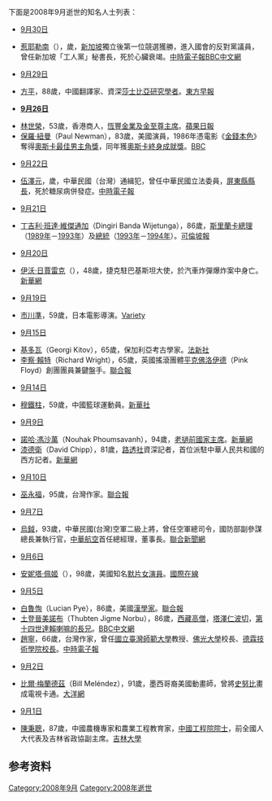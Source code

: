 下面是2008年9月逝世的知名人士列表：

  - [9月30日](../Page/9月30日.md "wikilink")

<!-- end list -->

  - [惹耶勒南](https://zh.wikipedia.org/wiki/惹耶勒南 "wikilink")（），歲，[新加坡](../Page/新加坡.md "wikilink")獨立後第一位競選獲勝，進入國會的反對黨議員，曾任新加坡「工人黨」秘書長，死於心臟衰竭。[中時電子報](https://web.archive.org/web/20081004215551/http://news.chinatimes.com/2007Cti/2007Cti-News/2007Cti-News-Content/0%2C4521%2C110504%20112008100100335%2C00.html)[BBC中文網](http://news.bbc.co.uk/chinese/trad/hi/newsid_7640000/newsid_7644100/7644103.stm)

<!-- end list -->

  - [9月29日](../Page/9月29日.md "wikilink")

<!-- end list -->

  - [方平](https://zh.wikipedia.org/wiki/方平_\(翻譯家\) "wikilink")，88歲，中國翻譯家、資深[莎士比亞研究學者](https://zh.wikipedia.org/wiki/莎士比亞 "wikilink")。[東方早報](http://book.hexun.com/2008-10-07/109535971.html)

<!-- end list -->

  - **[9月26日](../Page/9月26日.md "wikilink")**

<!-- end list -->

  - [林世榮](../Page/林世榮_\(商人\).md "wikilink")，53歲，香港商人，[恆豐金業及金至尊主席](https://zh.wikipedia.org/wiki/恆豐金業 "wikilink")。[蘋果日報](https://web.archive.org/web/20080929012338/http://www1.appledaily.atnext.com/template/apple/art_main.cfm?iss_id=20080927&sec_id=4104&subsec_id=11866&art_id=11655946)
  - [保羅·紐曼](../Page/保羅·紐曼.md "wikilink")（Paul Newman），83歲，美國演員，1986年憑電影《[金錢本色](../Page/金錢本色.md "wikilink")》奪得[奧斯卡最佳男主角獎](https://zh.wikipedia.org/wiki/奧斯卡最佳男主角獎 "wikilink")，同年獲[奧斯卡終身成就獎](https://zh.wikipedia.org/wiki/奧斯卡終身成就獎 "wikilink")。[BBC](http://news.bbc.co.uk/2/hi/entertainment/7639614.stm)

<!-- end list -->

  - [9月22日](../Page/9月22日.md "wikilink")

<!-- end list -->

  - [伍澤元](../Page/伍澤元.md "wikilink")，歲，中華民國（台灣）通緝犯，曾任中華民國立法委員，[屏東縣縣長](../Page/屏東縣縣長.md "wikilink")，死於糖尿病併發症。[中時電子報](https://web.archive.org/web/20081202085618/http://news.chinatimes.com/2007Cti/2007Cti-Focus/2007Cti-Focus-Content/0,4518,9709250071+97092505+0+090303+0,00.html)

<!-- end list -->

  - [9月21日](../Page/9月21日.md "wikilink")

<!-- end list -->

  - [丁吉利·班達·維傑通加](https://zh.wikipedia.org/wiki/丁吉利·班達·維傑通加 "wikilink")（Dingiri Banda Wijetunga），86歲，[斯里蘭卡總理](https://zh.wikipedia.org/wiki/斯里蘭卡總理 "wikilink")（[1989年](../Page/1989年.md "wikilink")－[1993年](../Page/1993年.md "wikilink")）及[總統](https://zh.wikipedia.org/wiki/斯里蘭卡總統 "wikilink")（[1993年](../Page/1993年.md "wikilink")－[1994年](../Page/1994年.md "wikilink")）。[可倫坡報](http://www.colombopage.com/archive_08/September2154459KA.html)

<!-- end list -->

  - [9月20日](../Page/9月20日.md "wikilink")

<!-- end list -->

  - [伊沃·日賈雷克](https://zh.wikipedia.org/wiki/伊沃·日賈雷克 "wikilink")（），48歲，捷克駐巴基斯坦大使，於汽車炸彈爆炸案中身亡。[新華網](http://news.xinhuanet.com/newscenter/2008-09/21/content_10087614.htm)

<!-- end list -->

  - [9月19日](../Page/9月19日.md "wikilink")

<!-- end list -->

  - [市川準](../Page/市川準.md "wikilink")，59歲，日本電影導演。[Variety](http://www.variety.com/article/VR1117992497.html?categoryid=25&cs=1)

<!-- end list -->

  - [9月15日](../Page/9月15日.md "wikilink")

<!-- end list -->

  - [基多瓦](https://zh.wikipedia.org/wiki/基多瓦 "wikilink")（Georgi Kitov），65歲，保加利亞考古學家。[法新社](https://web.archive.org/web/20080919212635/http://hk.news.yahoo.com/article/080915/8/87ws.html)
  - [李察·賴特](https://zh.wikipedia.org/wiki/李察·賴特 "wikilink")（Richard Wright），65歲，英國搖滾團體[平克佛洛伊德](https://zh.wikipedia.org/wiki/平克佛洛伊德 "wikilink")（Pink Floyd）創團團員兼鍵盤手。[聯合報](http://udn.com/NEWS/WORLD/WOR4/4520779.shtml)

<!-- end list -->

  - [9月14日](../Page/9月14日.md "wikilink")

<!-- end list -->

  - [穆鐵柱](https://zh.wikipedia.org/wiki/穆鐵柱 "wikilink")，59歲，中國籃球運動員。[新華社](http://news.xinhuanet.com/photo/2008-09/14/content_9997317.htm)

<!-- end list -->

  - [9月9日](../Page/9月9日.md "wikilink")

<!-- end list -->

  - [諾哈·馮沙萬](https://zh.wikipedia.org/wiki/諾哈·馮沙萬 "wikilink")（Nouhak Phoumsavanh），94歲，[老撾前國家主席](https://zh.wikipedia.org/wiki/老撾 "wikilink")。[新華網](http://news.xinhuanet.com/world/2008-09/11/content_9925254.htm)
  - [漆德衛](https://zh.wikipedia.org/wiki/漆德衛 "wikilink")（David Chipp），81歲，[路透社](../Page/路透社.md "wikilink")資深記者，首位派駐中華人民共和國的西方記者。[新華網](http://news.xinhuanet.com/world/2008-09/18/content_10070494.htm)

<!-- end list -->

  - [9月10日](../Page/9月10日.md "wikilink")

<!-- end list -->

  - [巫永福](../Page/巫永福.md "wikilink")，95歲，台灣作家。[聯合報](http://udn.com/NEWS/READING/X5/4553314.shtml)

<!-- end list -->

  - [9月7日](../Page/9月7日.md "wikilink")

<!-- end list -->

  - [烏鉞](../Page/烏鉞.md "wikilink")，93歲，中華民國(台灣)空軍二級上將，曾任空軍總司令，國防部副參謀總長兼執行官，[中華航空](../Page/中華航空.md "wikilink")首任總經理，董事長。[聯合新聞網](http://udn.com/NEWS/OPINION/X1/4523981.shtml)

<!-- end list -->

  - [9月6日](../Page/9月6日.md "wikilink")

<!-- end list -->

  - [安妮塔·佩姬](https://zh.wikipedia.org/wiki/安妮塔·佩姬 "wikilink")（），98歲，美國知名[默片女演員](https://zh.wikipedia.org/wiki/無聲電影 "wikilink")。[國際在線](http://gb.cri.cn/18504/2008/09/08/2585s2232466.htm)

<!-- end list -->

  - [9月5日](../Page/9月5日.md "wikilink")

<!-- end list -->

  - [白魯恂](https://zh.wikipedia.org/wiki/白魯恂 "wikilink")（Lucian Pye），86歲，美國[漢學家](https://zh.wikipedia.org/wiki/漢學家 "wikilink")。[聯合報](http://udn.com/NEWS/WORLD/WOR6/4516393.shtml)
  - [土登晉美諾布](https://zh.wikipedia.org/wiki/土登晉美諾布 "wikilink")（Thubten Jigme Norbu），86歲，[西藏高僧](https://zh.wikipedia.org/wiki/西藏 "wikilink")，[塔澤仁波切](https://zh.wikipedia.org/wiki/塔澤仁波切 "wikilink")，[第十四世達賴喇嘛的長兄](https://zh.wikipedia.org/wiki/第十四世達賴喇嘛 "wikilink")。[BBC中文網](http://news.bbc.co.uk/chinese/simp/hi/newsid_7600000/newsid_7601600/7601689.stm)
  - [趙寧](https://zh.wikipedia.org/wiki/趙寧 "wikilink")，66歲，台灣作家，曾任[國立臺灣師範大學](../Page/國立臺灣師範大學.md "wikilink")教授、[佛光大學](../Page/佛光大學.md "wikilink")校長、[德霖技術學院校長](https://zh.wikipedia.org/wiki/德霖技術學院 "wikilink")。[中時電子報](http://news.chinatimes.com/2007Cti/2007Cti-Focus/2007Cti-Focus-Content/0,4518,9709050291+0+0+160645+0,00.html)

<!-- end list -->

  - [9月2日](../Page/9月2日.md "wikilink")

<!-- end list -->

  - [比爾·梅蘭德茲](https://zh.wikipedia.org/wiki/比爾·梅蘭德茲 "wikilink")（Bill Meléndez），91歲，墨西哥裔美國動畫師，曾將[史努比](../Page/史努比.md "wikilink")畫成電視卡通。[大洋網](https://archive.is/20130425185349/http://news.dayoo.com/world/200809/04/53871_4046304.htm)

<!-- end list -->

  - [9月1日](../Page/9月1日.md "wikilink")

<!-- end list -->

  - [陳秉聰](https://zh.wikipedia.org/wiki/陳秉聰 "wikilink")，87歲，中國農機專家和農業工程教育家，[中國工程院院士](https://zh.wikipedia.org/wiki/中國工程院 "wikilink")，前全國人大代表及吉林省政協副主席。[吉林大學](https://archive.is/20121127212304/http://sbae.jlu.edu.cn/articles.php?id=926)

## 参考资料

[Category:2008年9月](https://zh.wikipedia.org/wiki/Category:2008年9月 "wikilink") [Category:2008年逝世](https://zh.wikipedia.org/wiki/Category:2008年逝世 "wikilink")